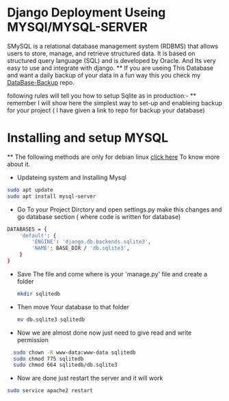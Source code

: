# Django Deployment Useing MYSQl/MYSQL-SERVER
SMySQL is a relational database management system (RDBMS) that allows users to store, manage, and retrieve structured data. It is based on structured query language (SQL) and is developed by Oracle.
And Its very easy to use and integrate with django.
** If you are useing This Database and want a daily backup of your data in a fun way this you check my [DataBase-Backup](https://github.com/Subhodip1307/DataBase-Backup) repo.

following rules will tell you how to setup Sqlite as in production:-
  ** remember I will show here the simplest way to set-up and enableing backup for your project ( I have given a link to repo for backup your database)

# Installing and setup MYSQL
 ** The following methods are only for debian linux [click here](https://en.wikipedia.org/wiki/List_of_Linux_distributions) To know more about it.
 - Updateing system and Installing Mysql

```bash
sudo apt update
sudo apt install mysql-server
```




  
- Go To your Project Dirctory and open settings.py make this changes and go database section ( where code is written for database)
   
```bash
DATABASES = {
    'default': {
        'ENGINE': 'django.db.backends.sqlite3',
        'NAME': BASE_DIR / 'db.sqlite3',
    }
}
```


- Save The file and come where is your 'manage.py' file and create a folder

  ```bash
  mkdir sqlitedb
  ```
- Then move Your database to that folder

    ```bash
    mv db.sqlite3 sqlitedb
    ```
- Now we are almost done now just need to give read and write permission

```bash
  sudo chown -R www-data:www-data sqlitedb
  sudo chmod 775 sqlitedb
  sudo chmod 664 sqlitedb/db.sqlite3
```
- Now are done just restart the server and it will work

```bash
sudo service apache2 restart
```
